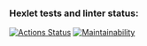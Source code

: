 ### Hexlet tests and linter status:
[![Actions Status](https://github.com/Mediolan/frontend-project-12/workflows/hexlet-check/badge.svg)](https://github.com/Mediolan/frontend-project-12/actions)
[![Maintainability](https://api.codeclimate.com/v1/badges/ba07ca451e6a587c1a9f/maintainability)](https://codeclimate.com/github/Mediolan/frontend-project-12/maintainability)